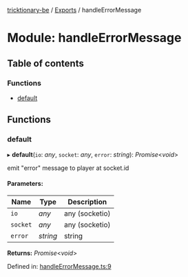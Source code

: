 [tricktionary-be](../README.md) / [Exports](../modules.md) / handleErrorMessage

# Module: handleErrorMessage

## Table of contents

### Functions

- [default](handleerrormessage.md#default)

## Functions

### default

▸ **default**(`io`: *any*, `socket`: *any*, `error`: *string*): *Promise*<*void*\>

emit "error" message to player at socket.id

#### Parameters:

Name | Type | Description |
------ | ------ | ------ |
`io` | *any* | any (socketio)   |
`socket` | *any* | any (socketio)   |
`error` | *string* | string    |

**Returns:** *Promise*<*void*\>

Defined in: [handleErrorMessage.ts:9](https://github.com/story-squad/tricktionary-be/blob/9ef6231/src/sockets/handleErrorMessage.ts#L9)
